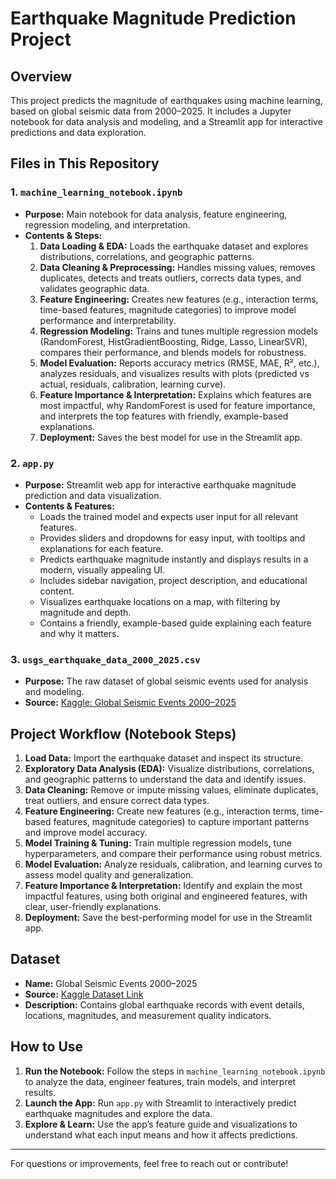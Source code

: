 # Earthquake Magnitude Prediction Project

## Overview
This project predicts the magnitude of earthquakes using machine learning, based on global seismic data from 2000–2025. It includes a Jupyter notebook for data analysis and modeling, and a Streamlit app for interactive predictions and data exploration.

## Files in This Repository

### 1. `machine_learning_notebook.ipynb`
- **Purpose:** Main notebook for data analysis, feature engineering, regression modeling, and interpretation.
- **Contents & Steps:**
  1. **Data Loading & EDA:** Loads the earthquake dataset and explores distributions, correlations, and geographic patterns.
  2. **Data Cleaning & Preprocessing:** Handles missing values, removes duplicates, detects and treats outliers, corrects data types, and validates geographic data.
  3. **Feature Engineering:** Creates new features (e.g., interaction terms, time-based features, magnitude categories) to improve model performance and interpretability.
  4. **Regression Modeling:** Trains and tunes multiple regression models (RandomForest, HistGradientBoosting, Ridge, Lasso, LinearSVR), compares their performance, and blends models for robustness.
  5. **Model Evaluation:** Reports accuracy metrics (RMSE, MAE, R², etc.), analyzes residuals, and visualizes results with plots (predicted vs actual, residuals, calibration, learning curve).
  6. **Feature Importance & Interpretation:** Explains which features are most impactful, why RandomForest is used for feature importance, and interprets the top features with friendly, example-based explanations.
  7. **Deployment:** Saves the best model for use in the Streamlit app.

### 2. `app.py`
- **Purpose:** Streamlit web app for interactive earthquake magnitude prediction and data visualization.
- **Contents & Features:**
  - Loads the trained model and expects user input for all relevant features.
  - Provides sliders and dropdowns for easy input, with tooltips and explanations for each feature.
  - Predicts earthquake magnitude instantly and displays results in a modern, visually appealing UI.
  - Includes sidebar navigation, project description, and educational content.
  - Visualizes earthquake locations on a map, with filtering by magnitude and depth.
  - Contains a friendly, example-based guide explaining each feature and why it matters.

### 3. `usgs_earthquake_data_2000_2025.csv`
- **Purpose:** The raw dataset of global seismic events used for analysis and modeling.
- **Source:** [Kaggle: Global Seismic Events 2000–2025](https://www.kaggle.com/datasets/pulastya/global-seismic-events-20002025)

## Project Workflow (Notebook Steps)
1. **Load Data:** Import the earthquake dataset and inspect its structure.
2. **Exploratory Data Analysis (EDA):** Visualize distributions, correlations, and geographic patterns to understand the data and identify issues.
3. **Data Cleaning:** Remove or impute missing values, eliminate duplicates, treat outliers, and ensure correct data types.
4. **Feature Engineering:** Create new features (e.g., interaction terms, time-based features, magnitude categories) to capture important patterns and improve model accuracy.
5. **Model Training & Tuning:** Train multiple regression models, tune hyperparameters, and compare their performance using robust metrics.
6. **Model Evaluation:** Analyze residuals, calibration, and learning curves to assess model quality and generalization.
7. **Feature Importance & Interpretation:** Identify and explain the most impactful features, using both original and engineered features, with clear, user-friendly explanations.
8. **Deployment:** Save the best-performing model for use in the Streamlit app.

## Dataset
- **Name:** Global Seismic Events 2000–2025
- **Source:** [Kaggle Dataset Link](https://www.kaggle.com/datasets/pulastya/global-seismic-events-20002025)
- **Description:** Contains global earthquake records with event details, locations, magnitudes, and measurement quality indicators.

## How to Use
1. **Run the Notebook:** Follow the steps in `machine_learning_notebook.ipynb` to analyze the data, engineer features, train models, and interpret results.
2. **Launch the App:** Run `app.py` with Streamlit to interactively predict earthquake magnitudes and explore the data.
3. **Explore & Learn:** Use the app’s feature guide and visualizations to understand what each input means and how it affects predictions.

---

For questions or improvements, feel free to reach out or contribute!
